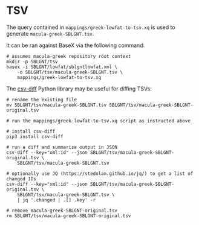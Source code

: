 # TSV

The query contained in `mappings/greek-lowfat-to-tsv.xq` is used to generate `macula-greek-SBLGNT.tsv`.

It can be ran against BaseX via the following command:

```shell
# assumes macula-greek repository root context
mkdir -p SBLGNT/tsv
basex -i SBLGNT/lowfat/sblgntlowfat.xml \
    -o SBLGNT/tsv/macula-greek-SBLGNT.tsv \
    mappings/greek-lowfat-to-tsv.xq
```

The [csv-diff](https://pypi.org/project/csv-diff/) Python library may be useful for diffing TSVs:

```shell
# rename the existing file
mv SBLGNT/tsv/macula-greek-SBLGNT.tsv SBLGNT/tsv/macula-greek-SBLGNT-original.tsv

# run the mappings/greek-lowfat-to-tsv.xq script as instructed above

# install csv-diff
pip3 install csv-diff

# run a diff and summarize output in JSON
csv-diff --key="xml:id" --json SBLGNT/tsv/macula-greek-SBLGNT-original.tsv \
    SBLGNT/tsv/macula-greek-SBLGNT.tsv

# optionally use JQ (https://stedolan.github.io/jq/) to get a list of changed IDs
csv-diff --key="xml:id" --json SBLGNT/tsv/macula-greek-SBLGNT-original.tsv \
    SBLGNT/tsv/macula-greek-SBLGNT.tsv \
    | jq '.changed | .[] .key' -r

# remove macula-greek-SBLGNT-original.tsv
rm SBLGNT/tsv/macula-greek-SBLGNT-original.tsv
```

